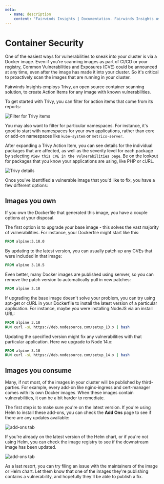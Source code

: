 ```yaml
---
meta:
  - name: description
    content: "Fairwinds Insights | Documentation. Fairwinds Insights uses Trivy, an open source container scanning solution, to flag images with known vulnerabilities."
---
```

# Container Security

One of the easiest ways for vulnerabilities to sneak into your cluster is via
a Docker image. Even if you're scanning images as part of CI/CD or your registry,
Common Vulnerabilities and Exposures (CVE) could be announced at any time, even after the image has made it into your cluster.
So it's critical to proactively scan the images that are running in your cluster.

Fairwinds Insights employs Trivy, an open source container scanning solution, to create
Action Items for any image with known vulnerabilities.

To get started with Trivy, you can filter for action items that come from its reports:

<div class="mini-img">
<img :src="$withBase('/img/filter-trivy.png')" alt="Filter for Trivy items">
</div>

You may also want to filter for particular namespaces. For instance, it's good to start with
namespaces for your own applications, rather than core or add-on namespaces like `kube-system` or `metrics-server`.

After expanding a Trivy Action Item, you can see details for the individual packages that are affected,
as well as the severity level for each package by selecting `View this CVE in the Vulnerabilities page`.
Be on the lookout for packages that you know your applications are using, like PHP or cURL.

<img :src="$withBase('/img/trivy-details.png')" alt="Trivy details">

Once you've identified a vulnerable image that you'd like to fix, you have a few different options:

## Images you own
If you own the Dockerfile that generated this image, you have a couple options at your disposal.

The first option is to upgrade your base image - this solves the vast majority of vulnerabilities.
For instance, your Dockerfile might start like this:

```dockerfile
FROM alpine:3.10.0
```

By updating to the latest version, you can usually patch up any CVEs that were included in that image:
```dockerfile
FROM alpine 3.10.5
```

Even better, many Docker images are published using semver, so you can remove the patch version
to automatically pull in new patches:
```dockerfile
FROM alpine 3.10
```

If upgrading the base image doesn't solve your problem, you can try using apt-get or cURL in your Dockerfile
to install the latest version of a particular application. For instance, maybe you were installing NodeJS
via an install URL:
```dockerfile
FROM alpine 3.10
RUN curl -sL https://deb.nodesource.com/setup_13.x | bash
```

Updating the specified version might fix any vulnerabilities with that particular application. Here
we upgrade to Node 14.x:
```dockerfile
FROM alpine 3.10
RUN curl -sL https://deb.nodesource.com/setup_14.x | bash
```

## Images you consume
Many, if not most, of the images in your cluster will be published by third-parties. For example,
every add-on like nginx-ingress and cert-manager comes with its own Docker images. When these images
contain vulnerabilities, it can be a bit harder to remediate.

The first step is to make sure you're on the latest version. If you're using Helm to install these
add-ons, you can check the **Add Ons** page to see if there are any updates available:

<img :src="$withBase('/img/add-ons.png')" alt="add-ons tab">

If you're already on the latest version of the Helm chart, or if you're not using Helm,
you can check the image registry to see if the downstream image has been updated.

<img :src="$withBase('/img/repo-history.png')" alt="add-ons tab">

As a last resort, you can try filing an issue with the maintainers of the image or Helm chart.
Let them know that one of the images they're publishing contains a vulnerability, and hopefully
they'll be able to publish a fix.
